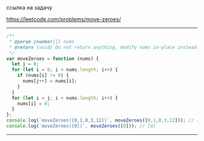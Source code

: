 ссылка на задачу 

https://leetcode.com/problems/move-zeroes/


---
```js
/**
 * @param {number[]} nums
 * @return {void} Do not return anything, modify nums in-place instead.
 */
var moveZeroes = function (nums) {
  let j = 0;
  for (let i = 0; i < nums.length; i++) {
    if (nums[i] != 0) {
      nums[j++] = nums[i];
    }
  }
  for (let i = j; i < nums.length; i++) {
    nums[i] = 0;
  }
};
console.log(`moveZeroes([0,1,0,3,12])`, moveZeroes([0,1,0,3,12])); // [1,3,12,0,0]
console.log(`moveZeroes([0])`, moveZeroes([0])); // [0]

```
---

```js

```
